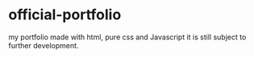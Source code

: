 # official-portfolio
my portfolio made with html, pure css and Javascript
it is still subject to further development.
